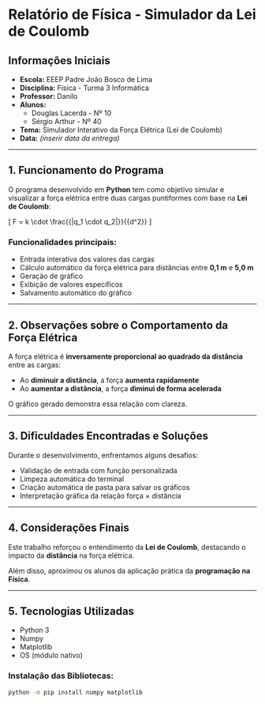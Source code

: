 # Relatório de Física - Simulador da Lei de Coulomb

## Informações Iniciais

- **Escola:** EEEP Padre João Bosco de Lima  
- **Disciplina:** Física - Turma 3 Informática  
- **Professor:** Danilo  
- **Alunos:**
  - Douglas Lacerda - Nº 10  
  - Sérgio Arthur - Nº 40  
- **Tema:** Simulador Interativo da Força Elétrica (Lei de Coulomb)  
- **Data:** _(inserir data da entrega)_

---

## 1. Funcionamento do Programa

O programa desenvolvido em **Python** tem como objetivo simular e visualizar a força elétrica entre duas cargas puntiformes com base na **Lei de Coulomb**:

\[
F = k \cdot \frac{{|q_1 \cdot q_2|}}{{d^2}}
\]

### Funcionalidades principais:

- Entrada interativa dos valores das cargas
- Cálculo automático da força elétrica para distâncias entre **0,1 m** e **5,0 m**
- Geração de gráfico
- Exibição de valores específicos
- Salvamento automático do gráfico

---

## 2. Observações sobre o Comportamento da Força Elétrica

A força elétrica é **inversamente proporcional ao quadrado da distância** entre as cargas:

- Ao **diminuir a distância**, a força **aumenta rapidamente**
- Ao **aumentar a distância**, a força **diminui de forma acelerada**

O gráfico gerado demonstra essa relação com clareza.

---

## 3. Dificuldades Encontradas e Soluções

Durante o desenvolvimento, enfrentamos alguns desafios:

- Validação de entrada com função personalizada
- Limpeza automática do terminal
- Criação automática de pasta para salvar os gráficos
- Interpretação gráfica da relação força × distância

---

## 4. Considerações Finais

Este trabalho reforçou o entendimento da **Lei de Coulomb**, destacando o impacto da **distância** na força elétrica.

Além disso, aproximou os alunos da aplicação prática da **programação na Física**.

---

## 5. Tecnologias Utilizadas

- Python 3
- Numpy
- Matplotlib
- OS (módulo nativo)

### Instalação das Bibliotecas:

```bash
python -m pip install numpy matplotlib
